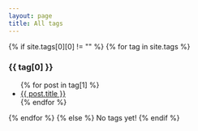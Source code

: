 ```yaml
---
layout: page
title: All tags
---
```


{% if site.tags[0][0] != "" %}
  {% for tag in site.tags %}
    <h3 id='{{ tag[0] }}'><i class="fa-solid fa-tag"></i> {{ tag[0] }}</h3>
    <ul>
      {% for post in tag[1] %}
        <li><a href="{{ post.url | relative_url }}">{{ post.title }}</a></li>
      {% endfor %}
    </ul>
  {% endfor %}
{% else %}
  No tags yet!
{% endif %}
